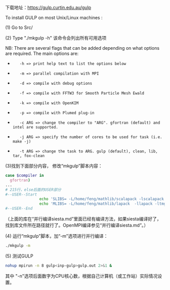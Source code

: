 下载地址：https://gulp.curtin.edu.au/gulp

To install GULP on most Unix/Linux machines :

(1) Go to Src/

(2) Type "./mkgulp -h"     该命令会列出所有可用选项
    
NB: There are several flags that can be added depending on what options are required. The main options are:
*        -h => print help text to list the options below
*        -m => parallel compilation with MPI
*        -d => compile with debug options
*        -f => compile with FFTW3 for Smooth Particle Mesh Ewald
*        -k => compile with OpenKIM
*        -p => compile with Plumed plug-in
*        -c ARG => change the compiler to "ARG". gfortran (default) and intel are supported.
*        -j ARG => specify the number of cores to be used for task (i.e. make -j)
*        -t ARG => change the task to ARG. gulp (default), clean, lib, tar, fox-clean

(3)找到下面部分内容， 修改“mkgulp”脚本内容：

```bash
case $compiler in
  gfortran)
...
# 215行，else后面的USER部分
#--USER--Start
               echo 'SLIBS= -L/home/feng/mathlib/scalapack -lscalapack' >> makefile
               echo 'MLIBS= -L/home/feng/mathlib/lapack  -llapack -ltmglib -lrefblas' >> makefile
#--USER--End
```

（上面的库在“并行编译siesta.md”里面已经有编译方法，如果siesta编译好了，找到库文件所在路径就行了。OpenMPI编译参见“并行编译siesta.md”。）

(4) 运行“mkgulp”脚本，加“-m”选项进行并行编译：

```bash
./mkgulp -m
```

(5) 测试GULP

```bash
nohup mpirun -n 8 gulp<inp-gulp>gulp.out 2>&1 & 
```

其中 "-n"选项后面数字为CPU核心数，根据自己计算机（或工作站）实际情况设置。